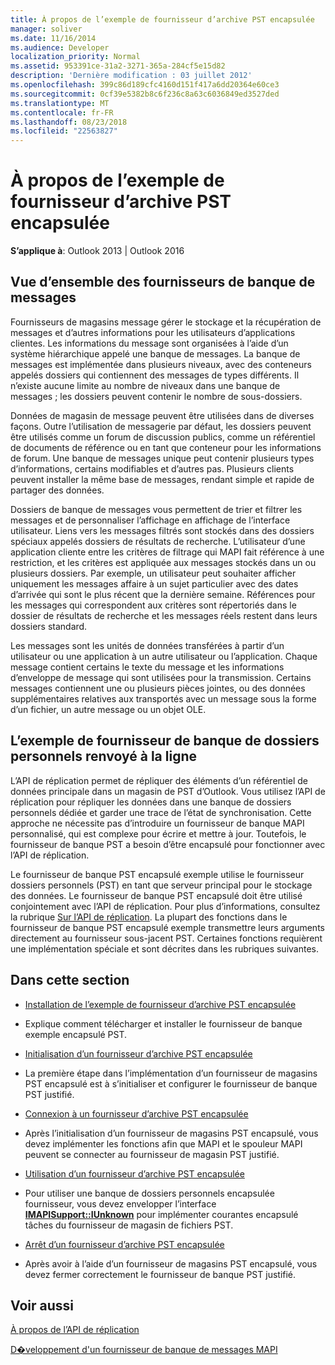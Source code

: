 ```yaml
---
title: À propos de l’exemple de fournisseur d’archive PST encapsulée
manager: soliver
ms.date: 11/16/2014
ms.audience: Developer
localization_priority: Normal
ms.assetid: 953391ce-31a2-3271-365a-284cf5e15d82
description: 'Dernière modification : 03 juillet 2012'
ms.openlocfilehash: 399c86d189cfc4160d151f417a6dd20364e60ce3
ms.sourcegitcommit: 0cf39e5382b8c6f236c8a63c6036849ed3527ded
ms.translationtype: MT
ms.contentlocale: fr-FR
ms.lasthandoff: 08/23/2018
ms.locfileid: "22563827"
---
```

# <a name="about-the-sample-wrapped-pst-store-provider"></a>À propos de l’exemple de fournisseur d’archive PST encapsulée

 
  
**S’applique à**: Outlook 2013 | Outlook 2016 
  
## <a name="overview-of-message-store-providers"></a>Vue d’ensemble des fournisseurs de banque de messages

Fournisseurs de magasins message gérer le stockage et la récupération de messages et d’autres informations pour les utilisateurs d’applications clientes. Les informations du message sont organisées à l’aide d’un système hiérarchique appelé une banque de messages. La banque de messages est implémentée dans plusieurs niveaux, avec des conteneurs appelés dossiers qui contiennent des messages de types différents. Il n’existe aucune limite au nombre de niveaux dans une banque de messages ; les dossiers peuvent contenir le nombre de sous-dossiers.
  
Données de magasin de message peuvent être utilisées dans de diverses façons. Outre l’utilisation de messagerie par défaut, les dossiers peuvent être utilisés comme un forum de discussion publics, comme un référentiel de documents de référence ou en tant que conteneur pour les informations de forum. Une banque de messages unique peut contenir plusieurs types d’informations, certains modifiables et d’autres pas. Plusieurs clients peuvent installer la même base de messages, rendant simple et rapide de partager des données.
  
Dossiers de banque de messages vous permettent de trier et filtrer les messages et de personnaliser l’affichage en affichage de l’interface utilisateur. Liens vers les messages filtrés sont stockés dans des dossiers spéciaux appelés dossiers de résultats de recherche. L’utilisateur d’une application cliente entre les critères de filtrage qui MAPI fait référence à une restriction, et les critères est appliquée aux messages stockés dans un ou plusieurs dossiers. Par exemple, un utilisateur peut souhaiter afficher uniquement les messages affaire à un sujet particulier avec des dates d’arrivée qui sont le plus récent que la dernière semaine. Références pour les messages qui correspondent aux critères sont répertoriés dans le dossier de résultats de recherche et les messages réels restent dans leurs dossiers standard.
  
Les messages sont les unités de données transférées à partir d’un utilisateur ou une application à un autre utilisateur ou l’application. Chaque message contient certains le texte du message et les informations d’enveloppe de message qui sont utilisées pour la transmission. Certains messages contiennent une ou plusieurs pièces jointes, ou des données supplémentaires relatives aux transportés avec un message sous la forme d’un fichier, un autre message ou un objet OLE.
  
## <a name="the-sample-wrapped-pst-store-provider"></a>L’exemple de fournisseur de banque de dossiers personnels renvoyé à la ligne

L’API de réplication permet de répliquer des éléments d’un référentiel de données principale dans un magasin de PST d’Outlook. Vous utilisez l’API de réplication pour répliquer les données dans une banque de dossiers personnels dédiée et garder une trace de l’état de synchronisation. Cette approche ne nécessite pas d’introduire un fournisseur de banque MAPI personnalisé, qui est complexe pour écrire et mettre à jour. Toutefois, le fournisseur de banque PST a besoin d’être encapsulé pour fonctionner avec l’API de réplication.
  
Le fournisseur de banque PST encapsulé exemple utilise le fournisseur dossiers personnels (PST) en tant que serveur principal pour le stockage des données. Le fournisseur de banque PST encapsulé doit être utilisé conjointement avec l’API de réplication. Pour plus d’informations, consultez la rubrique [Sur l’API de réplication](about-the-replication-api.md). La plupart des fonctions dans le fournisseur de banque PST encapsulé exemple transmettre leurs arguments directement au fournisseur sous-jacent PST. Certaines fonctions requièrent une implémentation spéciale et sont décrites dans les rubriques suivantes.
  
## <a name="in-this-section"></a>Dans cette section

- [Installation de l’exemple de fournisseur d’archive PST encapsulée](installing-the-sample-wrapped-pst-store-provider.md)
    
- Explique comment télécharger et installer le fournisseur de banque exemple encapsulé PST.
    
- [Initialisation d’un fournisseur d’archive PST encapsulée](initializing-a-wrapped-pst-store-provider.md)
    
- La première étape dans l’implémentation d’un fournisseur de magasins PST encapsulé est à s’initialiser et configurer le fournisseur de banque PST justifié.
    
- [Connexion à un fournisseur d’archive PST encapsulée](logging-on-to-a-wrapped-pst-store-provider.md)
    
- Après l’initialisation d’un fournisseur de magasins PST encapsulé, vous devez implémenter les fonctions afin que MAPI et le spouleur MAPI peuvent se connecter au fournisseur de magasin PST justifié.
    
- [Utilisation d’un fournisseur d’archive PST encapsulée](using-a-wrapped-pst-store-provider.md)
    
- Pour utiliser une banque de dossiers personnels encapsulée fournisseur, vous devez envelopper l’interface **[IMAPISupport::IUnknown](imapisupportiunknown.md)** pour implémenter courantes encapsulé tâches du fournisseur de magasin de fichiers PST. 
    
- [Arrêt d’un fournisseur d’archive PST encapsulée](shutting-down-a-wrapped-pst-store-provider.md)
    
- Après avoir à l’aide d’un fournisseur de magasins PST encapsulé, vous devez fermer correctement le fournisseur de banque PST justifié.
    
## <a name="see-also"></a>Voir aussi



[À propos de l’API de réplication](about-the-replication-api.md)
  
[D�veloppement d'un fournisseur de banque de messages MAPI](developing-a-mapi-message-store-provider.md)

